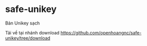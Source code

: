 # safe-unikey
Bản Unikey sạch

Tải về tại nhánh download https://github.com/openhoangnc/safe-unikey/tree/download
